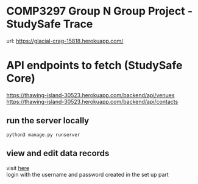 # COMP3297 Group N Group Project - StudySafe Trace
url: https://glacial-crag-15818.herokuapp.com/

# API endpoints to fetch (StudySafe Core)
https://thawing-island-30523.herokuapp.com/backend/api/venues  
https://thawing-island-30523.herokuapp.com/backend/api/contacts

## run the server locally 
`python3 manage.py runserver`  

## view and edit data records
visit [here](http://localhost:8000/admin)  
login with the username and password created in the set up part